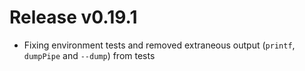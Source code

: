 # Release v0.19.1

- Fixing environment tests and removed extraneous output (`printf`, `dumpPipe` and `--dump`) from tests
